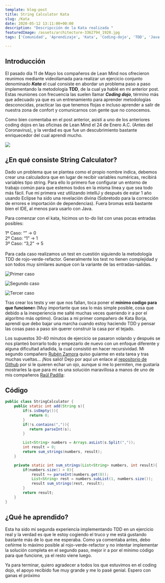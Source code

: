 ```yaml
---
template: blog-post
title: String Calculator Kata
slug: /Kata
date: 2020-05-12 13:11:00+00:00
description: "Descripcción de la Kata realizada "
featuredImage: /assets/architecture-3362794_1920.jpg
tags: ['Comunidad', 'Aprendizaje', 'Kata', 'Coding-dojo', 'TDD', 'Java', 'Blog']

---
```

## Introducción

El pasado día 11 de Mayo los compañeros de Lean Mind nos ofrecieron reunimos mediante videollamada para realizar un ejercicio conjunto denominado ***Kata*** el cual consiste en abordar un problema paso a paso implementando la metodología **TDD**, de la cual ya hablé en mi anterior post. Estas reuniones con frecuencia las suelen llamar ***Coding dojo***, término más que adecuado ya que es un entrenamiento para aprender metodologías desconocidas, practicar las que tenemos flojas e incluso aprender a salir de nuestra zona de confort y comunicarnos con gente que no conocemos.

Como bien comentaba en el post anterior, asistí a uno de los anteriores coding dojos en las oficinas de Lean Mind el 24 de Enero A.C. (Antes del Coronavirus), y la verdad es que fue un descubrimiento bastante enriquecedor del cual aprendí mucho.

[![](https://airanschez.files.wordpress.com/2020/05/codingdojoleanmind.jpg?w=1024)](https://leanmind.es/es/blog/property-based-testing/ " ")

## ¿En qué consiste String Calculator?

Dado un problema que se plantea como el propio nombre indica, debemos crear una calculadora que en lugar de recibir variables numéricas, recibirá variables tipo string. Para ello lo primero fue configurar un entorno de trabajo común para que estemos todos en la misma línea y que sea todo más fácil. Fue mi primera vez utilizando intelliJ y después de estar 1 año usando Eclipse ha sido una revelación divina (Sobretodo para la corrección de errores e importación de dependencias). Fuera bromas está bastante bien el IDE, al menos para usarlo con Java.

Para comenzar con el kata, hicimos un to-do list con unas pocas entradas posibles:

1º Caso: “” -> 0\
2º Caso: “1” -> 1\
3º Caso: “3,2” -> 5\
\
Para cada caso realizamos un test en cuestión siguiendo la metodología TDD de rojo-verde-refactor. Generalmente los test no tienen complejidad y son todos muy similares aunque con la variante de las entradas-salidas.

![Primer caso](/assets/anotacic3b3n-2020-05-12-171736.png " ")

![Segundo caso](/assets/anotacic3b3n-2020-05-12-171749.png " ")

![Tercer caso](/assets/anotacic3b3n-2020-05-12-171802-1.png " ")

Tras crear los tests y ver que nos fallan, toca poner el **mínimo codigo para que funcione**n (Muy importante que sea lo más simple posible, cosa que debido a la inexperiencia me salté muchas veces queriendo ir a por el algoritmo más optimo). Gracias a mi primer compañero de Kata Borja, aprendí que debo bajar una marcha cuando estoy haciendo TDD y pensar las cosas paso a paso sin querer construir la casa por el tejado.

Los supuestos 30-40 minutos de ejercicio se pasaron volando y después se nos planteó borrarlo todo y empezarlo de nuevo con un enfoque diferente y alguna dificultad añadida, la cual consistió en hacer recursividad. Mi segundo compañero [Rubén Zamora](https://rubenzagon.me/) quiso guiarme en esta tarea y tras muchas vueltas… ¡Nos salió! Dejo por aquí un enlace al [repositorio de Github](https://github.com/AiranSchez/StringCalculatorKata) por si le quieren echar un ojo, aunque si me lo permiten, me gustaría mostrarles la que para mí es una solución maravillosa a manos de uno de mis compañeros [Raúl Padilla](https://blog.raulpadilladelgado.com/):

## Código

```java
public class StringCalculator {
    public static int add(String s){
        if(s.isEmpty()){
           return 0;
        }
        if(!s.contains(",")){
           return parseInt(s);
        }

        List<String> numbers = Arrays.asList(s.Split(","));
        int result = 0;
        return sum_strings(numbers, result);
    }

    private static int sum_strings(List<String> numbers, int result){
        if(numbers.size() > 0){
            result += parseInt(numbers.get(0));
            List<String> rest = numbers.subList(1, numbers.size());
            result sum_strings(rest, result);
        }
        return result;
    }
}
```



## ¿Qué he aprendido?

Esta ha sido mi segunda experiencia implementando TDD en un ejercicio real y la verdad es que le estoy cogiendo el truco y me está gustando bastante más de lo que me esperaba. Como ya comentaba antes, debo ceñirme lo máximo posible al rojo-verde-refactor y no intentar implementar la solución completa en el segundo paso, mejor ir a por el mínimo código para que funcione, ya el resto viene luego.

Ya para terminar, quiero agradecer a todos los que estuvimos en el coding dojo, el apoyo recibido fue muy grande y me lo pasé genial. Espero con ganas el próximo